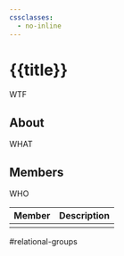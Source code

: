 ```yaml
---
cssclasses:
  - no-inline
---
```

# {{title}}

WTF

## About

WHAT
## Members

WHO

| Member | Description |
| ------ | ----------- |
|        |             |


#relational-groups 